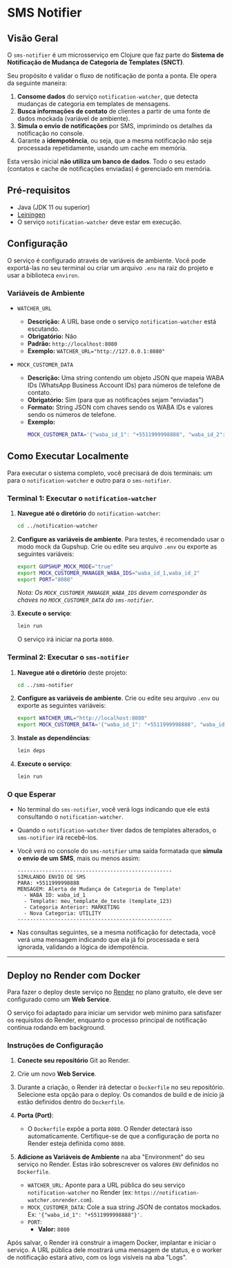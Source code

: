 # SMS Notifier

## Visão Geral

O `sms-notifier` é um microsserviço em Clojure que faz parte do **Sistema de Notificação de Mudança de Categoria de Templates (SNCT)**.

Seu propósito é validar o fluxo de notificação de ponta a ponta. Ele opera da seguinte maneira:

1.  **Consome dados** do serviço `notification-watcher`, que detecta mudanças de categoria em templates de mensagens.
2.  **Busca informações de contato** de clientes a partir de uma fonte de dados mockada (variável de ambiente).
3.  **Simula o envio de notificações** por SMS, imprimindo os detalhes da notificação no console.
4.  Garante a **idempotência**, ou seja, que a mesma notificação não seja processada repetidamente, usando um cache em memória.

Esta versão inicial **não utiliza um banco de dados**. Todo o seu estado (contatos e cache de notificações enviadas) é gerenciado em memória.

## Pré-requisitos

*   Java (JDK 11 ou superior)
*   [Leiningen](https://leiningen.org/)
*   O serviço `notification-watcher` deve estar em execução.

## Configuração

O serviço é configurado através de variáveis de ambiente. Você pode exportá-las no seu terminal ou criar um arquivo `.env` na raiz do projeto e usar a biblioteca `environ`.

### Variáveis de Ambiente

*   `WATCHER_URL`
    *   **Descrição:** A URL base onde o serviço `notification-watcher` está escutando.
    *   **Obrigatório:** Não
    *   **Padrão:** `http://localhost:8080`
    *   **Exemplo:** `WATCHER_URL="http://127.0.0.1:8080"`

*   `MOCK_CUSTOMER_DATA`
    *   **Descrição:** Uma string contendo um objeto JSON que mapeia WABA IDs (WhatsApp Business Account IDs) para números de telefone de contato.
    *   **Obrigatório:** Sim (para que as notificações sejam "enviadas")
    *   **Formato:** String JSON com chaves sendo os WABA IDs e valores sendo os números de telefone.
    *   **Exemplo:**
        ```bash
        MOCK_CUSTOMER_DATA='{"waba_id_1": "+5511999998888", "waba_id_2": "+5521888887777"}'
        ```

## Como Executar Localmente

Para executar o sistema completo, você precisará de dois terminais: um para o `notification-watcher` e outro para o `sms-notifier`.

### Terminal 1: Executar o `notification-watcher`

1.  **Navegue até o diretório** do `notification-watcher`:
    ```sh
    cd ../notification-watcher
    ```

2.  **Configure as variáveis de ambiente**. Para testes, é recomendado usar o modo mock da Gupshup. Crie ou edite seu arquivo `.env` ou exporte as seguintes variáveis:
    ```sh
    export GUPSHUP_MOCK_MODE="true"
    export MOCK_CUSTOMER_MANAGER_WABA_IDS="waba_id_1,waba_id_2"
    export PORT="8080"
    ```
    *Nota: Os `MOCK_CUSTOMER_MANAGER_WABA_IDS` devem corresponder às chaves no `MOCK_CUSTOMER_DATA` do `sms-notifier`.*

3.  **Execute o serviço**:
    ```sh
    lein run
    ```
    O serviço irá iniciar na porta `8080`.

### Terminal 2: Executar o `sms-notifier`

1.  **Navegue até o diretório** deste projeto:
    ```sh
    cd ../sms-notifier
    ```

2.  **Configure as variáveis de ambiente**. Crie ou edite seu arquivo `.env` ou exporte as seguintes variáveis:
    ```sh
    export WATCHER_URL="http://localhost:8080"
    export MOCK_CUSTOMER_DATA='{"waba_id_1": "+5511999998888", "waba_id_2": "+5521888887777"}'
    ```

3.  **Instale as dependências**:
    ```sh
    lein deps
    ```

4.  **Execute o serviço**:
    ```sh
    lein run
    ```

### O que Esperar

*   No terminal do `sms-notifier`, você verá logs indicando que ele está consultando o `notification-watcher`.
*   Quando o `notification-watcher` tiver dados de templates alterados, o `sms-notifier` irá recebê-los.
*   Você verá no console do `sms-notifier` uma saída formatada que **simula o envio de um SMS**, mais ou menos assim:

    ```
    --------------------------------------------------
    SIMULANDO ENVIO DE SMS
    PARA: +5511999998888
    MENSAGEM: Alerta de Mudança de Categoria de Template!
      - WABA ID: waba_id_1
      - Template: meu_template_de_teste (template_123)
      - Categoria Anterior: MARKETING
      - Nova Categoria: UTILITY
    --------------------------------------------------
    ```
*   Nas consultas seguintes, se a mesma notificação for detectada, você verá uma mensagem indicando que ela já foi processada e será ignorada, validando a lógica de idempotência.

---

## Deploy no Render com Docker

Para fazer o deploy deste serviço no [Render](https://render.com/) no plano gratuito, ele deve ser configurado como um **Web Service**.

O serviço foi adaptado para iniciar um servidor web mínimo para satisfazer os requisitos do Render, enquanto o processo principal de notificação continua rodando em background.

### Instruções de Configuração

1.  **Conecte seu repositório** Git ao Render.
2.  Crie um novo **Web Service**.
3.  Durante a criação, o Render irá detectar o `Dockerfile` no seu repositório. Selecione esta opção para o deploy. Os comandos de build e de início já estão definidos dentro do `Dockerfile`.

4.  **Porta (Port)**:
    *   O `Dockerfile` expõe a porta `8080`. O Render detectará isso automaticamente. Certifique-se de que a configuração de porta no Render esteja definida como `8080`.

5.  **Adicione as Variáveis de Ambiente** na aba "Environment" do seu serviço no Render. Estas irão sobrescrever os valores `ENV` definidos no `Dockerfile`.
    *   `WATCHER_URL`: Aponte para a URL pública do seu serviço `notification-watcher` no Render (ex: `https://notification-watcher.onrender.com`).
    *   `MOCK_CUSTOMER_DATA`: Cole a sua string JSON de contatos mockados. Ex: `'{"waba_id_1": "+5511999998888"}'`.
    *   `PORT`:
        *   **Valor:** `8080`

Após salvar, o Render irá construir a imagem Docker, implantar e iniciar o serviço. A URL pública dele mostrará uma mensagem de status, e o worker de notificação estará ativo, com os logs visíveis na aba "Logs".
